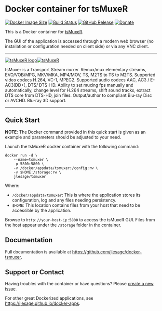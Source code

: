 # Docker container for tsMuxeR
[![Docker Image Size](https://img.shields.io/microbadger/image-size/jlesage/tsmuxer)](http://microbadger.com/#/images/jlesage/tsmuxer) [![Build Status](https://drone.le-sage.com/api/badges/jlesage/docker-tsmuxer/status.svg)](https://drone.le-sage.com/jlesage/docker-tsmuxer) [![GitHub Release](https://img.shields.io/github/release/jlesage/docker-tsmuxer.svg)](https://github.com/jlesage/docker-tsmuxer/releases/latest) [![Donate](https://img.shields.io/badge/Donate-PayPal-green.svg)](https://paypal.me/JocelynLeSage/0usd)

This is a Docker container for [tsMuxeR](http://forum.doom9.org/showthread.php?t=168539).

The GUI of the application is accessed through a modern web browser (no installation or configuration needed on client side) or via any VNC client.

---

[![tsMuxeR logo](https://images.weserv.nl/?url=raw.githubusercontent.com/jlesage/docker-templates/master/jlesage/images/tsmuxer-icon.png&w=200)](http://forum.doom9.org/showthread.php?t=168539)[![tsMuxeR](https://dummyimage.com/400x110/ffffff/575757&text=tsMuxeR)](http://forum.doom9.org/showthread.php?t=168539)

tsMuxer is a Transport Stream muxer. Remux/mux elementary streams, EVO/VOB/MPG,
MKV/MKA, MP4/MOV, TS, M2TS to TS to M2TS. Supported video codecs H.264, VC-1,
MPEG2. Supported audio codecs AAC, AC3 / E-AC3(DD+), DTS/ DTS-HD. Ability to set
muxing fps manually and automatically, change level for H.264 streams, shift
sound tracks, extract DTS core from DTS-HD, join files. Output/author to
compliant Blu-ray Disc or AVCHD.  Blu-ray 3D support.

---

## Quick Start

**NOTE**: The Docker command provided in this quick start is given as an example
and parameters should be adjusted to your need.

Launch the tsMuxeR docker container with the following command:
```
docker run -d \
    --name=tsmuxer \
    -p 5800:5800 \
    -v /docker/appdata/tsmuxer:/config:rw \
    -v $HOME:/storage:rw \
    jlesage/tsmuxer
```

Where:
  - `/docker/appdata/tsmuxer`: This is where the application stores its configuration, log and any files needing persistency.
  - `$HOME`: This location contains files from your host that need to be accessible by the application.

Browse to `http://your-host-ip:5800` to access the tsMuxeR GUI.
Files from the host appear under the `/storage` folder in the container.

## Documentation

Full documentation is available at https://github.com/jlesage/docker-tsmuxer.

## Support or Contact

Having troubles with the container or have questions?  Please
[create a new issue].

For other great Dockerized applications, see https://jlesage.github.io/docker-apps.

[create a new issue]: https://github.com/jlesage/docker-tsmuxer/issues
